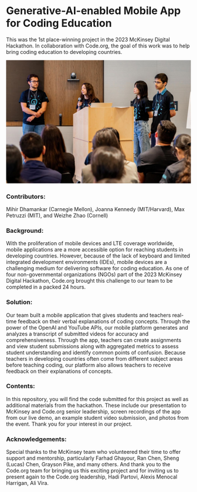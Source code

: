# Generative-AI-enabled Mobile App for Coding Education

This was the 1st place-winning project in the 2023 McKinsey Digital Hackathon. In collaboration with Code.org, the goal of this work was to help bring coding education to developing countries.

<p align="center">
  <img src="https://github.com/max-petruzzi/GenAI-Coding-Education-App/blob/9f71fbbff004c0cec1f4ac7b013d5517021b3e33/Photos%20of%20the%20Event/Presenting.jpeg" width="750" title="McKinsey Presentation">
</p>

### Contributors:   
Mihir Dhamankar (Carnegie Mellon), Joanna Kennedy (MIT/Harvard), Max Petruzzi (MIT), and Weizhe Zhao (Cornell)

### Background:  
With the proliferation of mobile devices and LTE coverage worldwide, mobile applications are a more accessible option for reaching students in developing countries. However, because of the lack of keyboard and limited integrated development environments (IDEs), mobile devices are a challenging medium for delivering software for coding education. As one of four non-governmental organizations (NGOs) part of the 2023 McKinsey Digital Hackathon, Code.org brought this challenge to our team to be completed in a packed 24 hours.

### Solution:  

Our team built a mobile application that gives students and teachers real-time feedback on their verbal explanations of coding concepts. Through the power of the OpenAI and YouTube APIs, our mobile platform generates and analyzes a transcript of submitted videos for accuracy and comprehensiveness. Through the app, teachers can create assignments and view student submissions along with aggregated metrics to assess student understanding and identify common points of confusion. Because teachers in developing countries often come from different subject areas before teaching coding, our platform also allows teachers to receive feedback on their explanations of concepts.

### Contents:  
In this repository, you will find the code submitted for this project as well as additional materials from the hackathon. These include our presentation to McKinsey and Code.org senior leadership, screen recordings of the app from our live demo, an example student video submission, and photos from the event. Thank you for your interest in our project.

### Acknowledgements:  

Special thanks to the McKinsey team who volunteered their time to offer support and mentorship, particularly Farhad Ghayour, Ran Chen, Sheng (Lucas) Chen, Grayson Pike, and many others. And thank you to the Code.org team for bringing us this exciting project and for inviting us to present again to the Code.org leadership, Hadi Partovi, Alexis Menocal Harrigan, Ali Vira.
